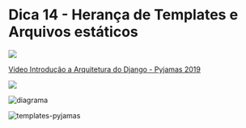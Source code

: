 # Dica 14 - Herança de Templates e Arquivos estáticos

<a href="https://youtu.be/wSfuzUVnuzw">
    <img src="../.gitbook/assets/youtube.png">
</a>


[Video Introdução a Arquitetura do Django - Pyjamas 2019](https://www.youtube.com/watch?v=XjXpwZhOKOs)

<a href="https://www.youtube.com/watch?v=XjXpwZhOKOs">
    <img src="../.gitbook/assets/youtube.png">
</a>


![diagrama](../.gitbook/assets/templates-diagram.png)

![templates-pyjamas](https://raw.githubusercontent.com/rg3915/pyjamas2019-django/master/img/final.png)
